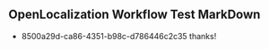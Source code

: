 ## OpenLocalization Workflow Test MarkDown
* 8500a29d-ca86-4351-b98c-d786446c2c35 
thanks!<!--HONumber=Mar16_HO2-->
